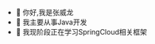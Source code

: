 - 👋 你好,我是张威龙
- 👀 我主要从事Java开发
- 🌱 我现阶段正在学习SpringCloud相关框架


<!---
TuringPlanets/TuringPlanets is a ✨ special ✨ repository because its `README.md` (this file) appears on your GitHub profile.
You can click the Preview link to take a look at your changes.
--->
